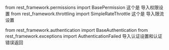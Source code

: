 from rest_framework.permissions import BasePermission
这个是 导入权限设置
from rest_framework.throttling import SimpleRateThrottle
这个是 导入限流设置

from rest_framework.authentication import BaseAuthentication
from rest_framework.exceptions import AuthenticationFailed
导入认证设置和认证错误返回
